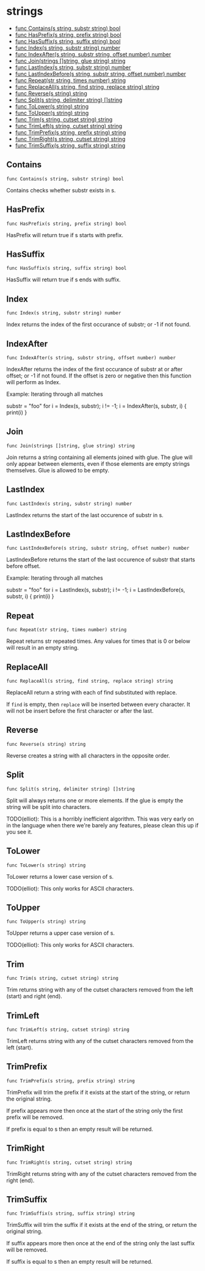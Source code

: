 # strings

- [func Contains(s string, substr string) bool](#Contains)
- [func HasPrefix(s string, prefix string) bool](#HasPrefix)
- [func HasSuffix(s string, suffix string) bool](#HasSuffix)
- [func Index(s string, substr string) number](#Index)
- [func IndexAfter(s string, substr string, offset number) number](#IndexAfter)
- [func Join(strings []string, glue string) string](#Join)
- [func LastIndex(s string, substr string) number](#LastIndex)
- [func LastIndexBefore(s string, substr string, offset number) number](#LastIndexBefore)
- [func Repeat(str string, times number) string](#Repeat)
- [func ReplaceAll(s string, find string, replace string) string](#ReplaceAll)
- [func Reverse(s string) string](#Reverse)
- [func Split(s string, delimiter string) []string](#Split)
- [func ToLower(s string) string](#ToLower)
- [func ToUpper(s string) string](#ToUpper)
- [func Trim(s string, cutset string) string](#Trim)
- [func TrimLeft(s string, cutset string) string](#TrimLeft)
- [func TrimPrefix(s string, prefix string) string](#TrimPrefix)
- [func TrimRight(s string, cutset string) string](#TrimRight)
- [func TrimSuffix(s string, suffix string) string](#TrimSuffix)

## Contains

```
func Contains(s string, substr string) bool
```

Contains checks whether substr exists in s.

## HasPrefix

```
func HasPrefix(s string, prefix string) bool
```

HasPrefix will return true if s starts with prefix.

## HasSuffix

```
func HasSuffix(s string, suffix string) bool
```

HasSuffix will return true if s ends with suffix.

## Index

```
func Index(s string, substr string) number
```

Index returns the index of the first occurance of substr; or -1 if not found.

## IndexAfter

```
func IndexAfter(s string, substr string, offset number) number
```

IndexAfter returns the index of the first occurance of substr at or after
offset; or -1 if not found. If the offset is zero or negative then this
function will perform as Index.

Example: Iterating through all matches

substr = "foo"
for i = Index(s, substr); i != -1; i = IndexAfter(s, substr, i) {
print(i)
}


## Join

```
func Join(strings []string, glue string) string
```

Join returns a string containing all elements joined with glue. The glue will
only appear between elements, even if those elements are empty strings
themselves. Glue is allowed to be empty.

## LastIndex

```
func LastIndex(s string, substr string) number
```

LastIndex returns the start of the last occurence of substr in s.

## LastIndexBefore

```
func LastIndexBefore(s string, substr string, offset number) number
```

LastIndexBefore returns the start of the last occurence of substr that starts
before offset.

Example: Iterating through all matches

substr = "foo"
for i = LastIndex(s, substr); i != -1; i = LastIndexBefore(s, substr, i) {
print(i)
}


## Repeat

```
func Repeat(str string, times number) string
```

Repeat returns str repeated times. Any values for times that is 0 or below
will result in an empty string.

## ReplaceAll

```
func ReplaceAll(s string, find string, replace string) string
```

ReplaceAll return a string with each of find substituted with replace.

If `find` is empty, then `replace` will be inserted between every character.
It will not be insert before the first character or after the last.

## Reverse

```
func Reverse(s string) string
```

Reverse creates a string with all characters in the opposite order.

## Split

```
func Split(s string, delimiter string) []string
```

Split will always returns one or more elements. If the glue is empty the
string will be split into characters.

TODO(elliot): This is a horribly inefficient algorithm. This was very early
on in the language when there we're barely any features, please clean this
up if you see it.

## ToLower

```
func ToLower(s string) string
```

ToLower returns a lower case version of s.

TODO(elliot): This only works for ASCII characters.

## ToUpper

```
func ToUpper(s string) string
```

ToUpper returns a upper case version of s.

TODO(elliot): This only works for ASCII characters.

## Trim

```
func Trim(s string, cutset string) string
```

Trim returns string with any of the cutset characters removed from the left
(start) and right (end).

## TrimLeft

```
func TrimLeft(s string, cutset string) string
```

TrimLeft returns string with any of the cutset characters removed from the
left (start).

## TrimPrefix

```
func TrimPrefix(s string, prefix string) string
```

TrimPrefix will trim the prefix if it exists at the start of the string, or
return the original string.

If prefix appears more then once at the start of the string only the first
prefix will be removed.

If prefix is equal to s then an empty result will be returned.

## TrimRight

```
func TrimRight(s string, cutset string) string
```

TrimRight returns string with any of the cutset characters removed from the
right (end).

## TrimSuffix

```
func TrimSuffix(s string, suffix string) string
```

TrimSuffix will trim the suffix if it exists at the end of the string, or
return the original string.

If suffix appears more then once at the end of the string only the last
suffix will be removed.

If suffix is equal to s then an empty result will be returned.

